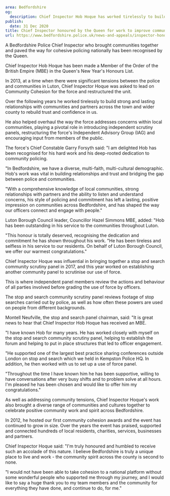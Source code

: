 ```yaml
area: Bedfordshire
og:
  description: Chief Inspector Hob Hoque has worked tirelessly to build strong and lasting relationships with communities and partners across Luton and the wider county
publish:
  date: 31 Dec 2020
title: Chief Inspector honoured by the Queen for work to improve community relations
url: https://www.bedfordshire.police.uk/news-and-appeals/inspector-honoured-queen-dec20
```

A Bedfordshire Police Chief Inspector who brought communities together and paved the way for cohesive policing nationally has been recognised by the Queen.

Chief Inspector Hob Hoque has been made a Member of the Order of the British Empire (MBE) in the Queen's New Year's Honours List.

In 2013, at a time when there were significant tensions between the police and communities in Luton, Chief Inspector Hoque was asked to lead on Community Cohesion for the force and restructured the unit.

Over the following years he worked tirelessly to build strong and lasting relationships with communities and partners across the town and wider county to rebuild trust and confidence in us.

He also helped overhaul the way the force addresses concerns within local communities, playing a pivotal role in introducing independent scrutiny panels, restructuring the force's Independent Advisory Group (IAG) and encouraging input from members of the public.

The force's Chief Constable Garry Forsyth said: "I am delighted Hob has been recognised for his hard work and his deep-rooted dedication to community policing.

"In Bedfordshire, we have a diverse, multi-faith, multi-cultural demographic. Hob's work was vital in building relationships and trust and bridging the gap between police and communities.

"With a comprehensive knowledge of local communities, strong relationships with partners and the ability to listen and understand concerns, his style of policing and commitment has left a lasting, positive impression on communities across Bedfordshire, and has shaped the way our officers connect and engage with people."

Luton Borough Council leader, Councillor Hazel Simmons MBE, added: "Hob has been outstanding in his service to the communities throughout Luton.

"This honour is totally deserved, recognising the dedication and commitment he has shown throughout his work. "He has been tireless and selfless in his service to our residents. On behalf of Luton Borough Council, we offer our warmest congratulations."

Chief Inspector Hoque was influential in bringing together a stop and search community scrutiny panel in 2017, and this year worked on establishing another community panel to scrutinise our use of force.

This is where independent panel members review the actions and behaviour of all parties involved before grading the use of force by officers.

The stop and search community scrutiny panel reviews footage of stop searches carried out by police, as well as how often these powers are used on people from different backgrounds.

Montell Neufville, the stop and search panel chairman, said: "It is great news to hear that Chief Inspector Hob Hoque has received an MBE.

"I have known Hob for many years. He has worked closely with myself on the stop and search community scrutiny panel, helping to establish the forum and helping to put in place structures that led to officer engagement.

"He supported one of the largest best practice sharing conferences outside London on stop and search which we held in Kempston Police HQ. In addition, he then worked with us to set up a use of force panel.

"Throughout the time I have known him he has been supportive, willing to have conversations after very busy shifts and to problem solve at all hours. I'm pleased he has been chosen and would like to offer him my congratulations."

As well as addressing community tensions, Chief Inspector Hoque's work also brought a diverse range of communities and cultures together to celebrate positive community work and spirit across Bedfordshire.

In 2012, he hosted our first community cohesion awards and the event has continued to grow in size. Over the years the event has praised, supported and connected hundreds of local residents, charities, services, businesses and partners.

Chief Inspector Hoque said: "I'm truly honoured and humbled to receive such an accolade of this nature. I believe Bedfordshire is truly a unique place to live and work - the community spirit across the county is second to none.

"I would not have been able to take cohesion to a national platform without some wonderful people who supported me through my journey, and I would like to say a huge thank you to my team members and the community for everything they have done, and continue to do, for me."
